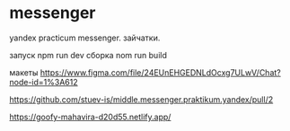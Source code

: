 # messenger
yandex practicum messenger. зайчатки.

запуск npm run dev
сборка nom run build 

макеты https://www.figma.com/file/24EUnEHGEDNLdOcxg7ULwV/Chat?node-id=1%3A612

https://github.com/stuev-is/middle.messenger.praktikum.yandex/pull/2

https://goofy-mahavira-d20d55.netlify.app/
